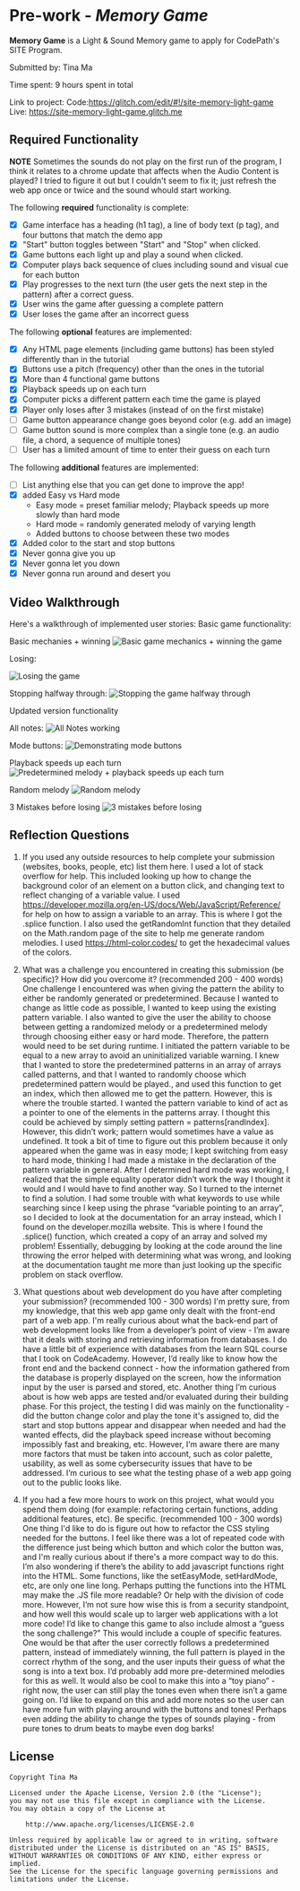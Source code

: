 # Pre-work - *Memory Game*

**Memory Game** is a Light & Sound Memory game to apply for CodePath's SITE Program. 

Submitted by: Tina Ma

Time spent: 9 hours spent in total

Link to project: 
	Code:https://glitch.com/edit/#!/site-memory-light-game
	Live: https://site-memory-light-game.glitch.me

## Required Functionality
**NOTE** Sometimes the sounds do not play on the first run of the program,
I think it relates to a chrome update that affects when the Audio Content 
is played? I tried to figure it out but I couldn't seem to fix it;
just refresh the web app once or twice and the sound whould start working.

The following **required** functionality is complete:

* [x] Game interface has a heading (h1 tag), a line of body text (p tag), and four buttons that match the demo app
* [x] "Start" button toggles between "Start" and "Stop" when clicked. 
* [x] Game buttons each light up and play a sound when clicked. 
* [x] Computer plays back sequence of clues including sound and visual cue for each button
* [x] Play progresses to the next turn (the user gets the next step in the pattern) after a correct guess. 
* [x] User wins the game after guessing a complete pattern
* [x] User loses the game after an incorrect guess

The following **optional** features are implemented:

* [x] Any HTML page elements (including game buttons) has been styled differently than in the tutorial
* [x] Buttons use a pitch (frequency) other than the ones in the tutorial
* [x] More than 4 functional game buttons
* [x] Playback speeds up on each turn
* [x] Computer picks a different pattern each time the game is played 
* [x] Player only loses after 3 mistakes (instead of on the first mistake)
* [ ] Game button appearance change goes beyond color (e.g. add an image)
* [ ] Game button sound is more complex than a single tone (e.g. an audio file, a chord, a sequence of multiple tones)
* [ ] User has a limited amount of time to enter their guess on each turn

The following **additional** features are implemented:

- [ ] List anything else that you can get done to improve the app!
- [x] added Easy vs Hard mode
    - Easy mode = preset familiar melody; Playback speeds up more slowly than hard mode
    - Hard mode = randomly generated melody of varying length
    - Added buttons to choose between these two modes
- [x] Added color to the start and stop buttons
- [x] Never gonna give you up 
- [x] Never gonna let you down 
- [x] Never gonna run around and desert you

## Video Walkthrough

Here's a walkthrough of implemented user stories:
Basic game functionality:

Basic mechanies + winning
![Basic game mechanics + winning the game](https://github.com/t-a-ma/SITE-light-and-memory-game-demo/blob/main/make_sound.gif)

Losing:

![Losing the game](https://github.com/t-a-ma/SITE-light-and-memory-game-demo/blob/main/mistake.gif)

Stopping halfway through:
![Stopping the game halfway through](https://github.com/t-a-ma/SITE-light-and-memory-game-demo/blob/main/stop_halfway.gif)


Updated version functionality

All notes:
![All Notes working](https://github.com/t-a-ma/SITE-light-and-memory-game-demo/blob/main/all_notes.gif)

Mode buttons:
![Demonstrating mode buttons](https://github.com/t-a-ma/SITE-light-and-memory-game-demo/blob/main/updated_mode_buttons.gif)

Playback speeds up each turn
![Predetermined melody + playback speeds up each turn](https://github.com/t-a-ma/SITE-light-and-memory-game-demo/blob/main/updated_playback_speed_increases.gif)

Random melody
![Random melody](https://github.com/t-a-ma/SITE-light-and-memory-game-demo/blob/main/update_random_melodies.gif)

3 Mistakes before losing
![3 mistakes before losing](https://github.com/t-a-ma/SITE-light-and-memory-game-demo/blob/main/updated_3_mistakes.gif)


## Reflection Questions
1. If you used any outside resources to help complete your submission (websites, books, people, etc) list them here. 
  I used a lot of stack overflow for help. This included looking up how to change the background color of 
  an element on a button click, and changing text to reflect changing of a variable value.
  I used https://developer.mozilla.org/en-US/docs/Web/JavaScript/Reference/ for 
  help on how to assign a variable to an array. This is where I got the .splice function. I also 
  used the getRandomInt function that they detailed on the Math.random page of the site to help me generate random melodies. 
  I used https://html-color.codes/ to get the hexadecimal values of the colors. 

2. What was a challenge you encountered in creating this submission (be specific)? How did you overcome it? (recommended 200 - 400 words) 
One challenge I encountered was when giving the pattern the ability to either be randomly generated or predetermined. Because I wanted to change as little code as possible, I wanted to keep using the existing pattern variable. I also wanted to give the user the ability to choose between getting a randomized melody or a predetermined melody through choosing either easy or hard mode. Therefore, the pattern would need to be set during runtime. I initiated the pattern variable to be equal to a new array to avoid an uninitialized variable warning. 
I knew that I wanted to store the predetermined patterns in an array of arrays called patterns, and that I wanted to randomly choose which predetermined pattern would be played., and used this function to get an index, which then allowed me to get the pattern. However, this is where the trouble started. I wanted the pattern variable to kind of act as a pointer to one of the elements in the patterns array. I thought this could be achieved by simply setting pattern = patterns[randIndex]. However, this didn’t work; pattern would sometimes have a value as undefined. It took a bit of time to figure out this problem because it only appeared when the game was in easy mode; I kept switching from easy to hard mode, thinking I had made a mistake in the declaration of the pattern variable in general. After I determined hard mode was working, I realized that the simple equality operator didn’t work the way I thought it would and I would have to find another way. So I turned to the internet to find a solution. I had some trouble with what keywords to use while searching since I keep using the phrase “variable pointing to an array”, so I decided to look at the documentation for an array instead, which I found on the developer.mozilla website. This is where I found the .splice() function, which created a copy of an array and solved my problem! Essentially,  debugging by looking at the code around the line throwing the error helped with determining what was wrong, and looking at the documentation taught me more than just looking up the specific problem on stack overflow.

3. What questions about web development do you have after completing your submission? (recommended 100 - 300 words) 
I'm pretty sure, from my knowledge, that this web app game only dealt with the front-end part of a web app. I'm really curious about what the back-end part of web development looks like from a developer’s point of view - I’m aware that it deals with storing and retrieving information from databases. I do have a little bit of experience with databases from the learn SQL course that I took on CodeAcademy. However, I’d really like to know how the front end and the backend connect - how the information gathered from the database is properly displayed on the screen, how the information input by the user is parsed and stored, etc. 
	Another thing I’m curious about is how web apps are tested and/or evaluated during their building phase.  For this project, the testing I did was mainly on the functionality - did the button change color and play the tone it's assigned to, did the start and stop buttons appear and disappear when needed and had the wanted effects, did the playback speed increase without becoming impossibly fast and breaking, etc. However, I’m aware there are many more factors that must be taken into account, such as color palette, usability, as well as some cybersecurity issues that have to be addressed. I’m curious to see what the testing phase of a web app going out to the public looks like.
  

4. If you had a few more hours to work on this project, what would you spend them doing (for example: refactoring certain functions, adding additional features, etc). Be specific. (recommended 100 - 300 words) 
One thing I'd like to do is figure out how to refactor the CSS styling needed for the buttons. I feel like there was a lot of repeated code with the difference just being which button and which color the button was,  and I'm really curious about if there's a more compact way to do this. I’m also wondering if there’s the ability to add javascript functions right into the HTML. Some functions, like the setEasyMode, setHardMode, etc, are only one line long. Perhaps putting the functions into the HTML may make the .JS file more readable? Or help with the division of code more. However, I’m not sure how wise this is from a security standpoint, and how well this would scale up to larger web applications with a lot more code!
I’d like to change this game to also include almost a “guess the song challenge?” This would include a couple of specific features. One would be that after the user correctly follows a predetermined pattern, instead of immediately winning, the full pattern is played in the correct rhythm of the song, and the user inputs their guess of what the song is into a text box. I’d probably add more pre-determined melodies for this as well. 
It would also be cool to make this into a “toy piano” - right now, the user can still play the tones even when there isn’t a game going on. I’d like to expand on this and add more notes so the user can have more fun with playing around with the buttons and tones! Perhaps even adding the ability to change the types of sounds playing - from pure tones to drum beats to maybe even dog barks! 



## License

    Copyright Tina Ma

    Licensed under the Apache License, Version 2.0 (the "License");
    you may not use this file except in compliance with the License.
    You may obtain a copy of the License at

        http://www.apache.org/licenses/LICENSE-2.0

    Unless required by applicable law or agreed to in writing, software
    distributed under the License is distributed on an "AS IS" BASIS,
    WITHOUT WARRANTIES OR CONDITIONS OF ANY KIND, either express or implied.
    See the License for the specific language governing permissions and
    limitations under the License.
